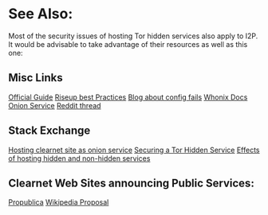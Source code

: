 See Also:
=========

Most of the security issues of hosting Tor hidden services also apply to I2P. It
would be advisable to take advantage of their resources as well as this one:

Misc Links
----------

[Official Guide](https://2019.www.torproject.org/docs/tor-onion-service.html.en)
[Riseup best Practices](https://riseup.net/en/security/network-security/tor/onionservices-best-practices)
[Blog about config fails](https://blog.0day.rocks/securing-a-web-hidden-service-89d935ba1c1d)
[Whonix Docs Onion Service](https://www.whonix.org/wiki/Onion_Services)
[Reddit thread]()

Stack Exchange
--------------

[Hosting clearnet site as onion service](https://tor.stackexchange.com/questions/16680/hosting-site-as-hidden-service)
[Securing a Tor Hidden Service](https://tor.stackexchange.com/questions/58/securely-hosting-a-tor-hidden-service-site)
[Effects of hosting hidden and non-hidden services](https://tor.stackexchange.com/questions/6014/does-hosting-a-tor-hidden-service-also-on-clearnet-dns-reduce-privacy-security-f)

Clearnet Web Sites announcing Public Services:
----------------------------------------------

[Propublica](https://www.propublica.org/nerds/a-more-secure-and-anonymous-propublica-using-tor-hidden-services)
[Wikipedia Proposal](https://meta.wikimedia.org/wiki/Grants_talk:IdeaLab/A_Tor_Onion_Service_for_Wikipedia)

